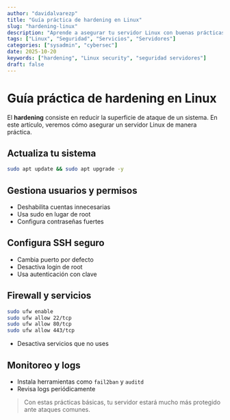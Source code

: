 ```yaml
---
author: "davidalvarezp"
title: "Guía práctica de hardening en Linux"
slug: "hardening-linux"
description: "Aprende a asegurar tu servidor Linux con buenas prácticas de hardening paso a paso, protegiendo servicios, usuarios y configuraciones."
tags: ["Linux", "Seguridad", "Servicios", "Servidores"]
categories: ["sysadmin", "cybersec"]
date: 2025-10-20
keywords: ["hardening", "Linux security", "seguridad servidores"]
draft: false
---
```



# Guía práctica de hardening en Linux

El **hardening** consiste en reducir la superficie de ataque de un sistema. En este artículo, veremos cómo asegurar un servidor Linux de manera práctica.

## Actualiza tu sistema
```bash
sudo apt update && sudo apt upgrade -y
```

## Gestiona usuarios y permisos
- Deshabilita cuentas innecesarias
- Usa sudo en lugar de root
- Configura contraseñas fuertes

## Configura SSH seguro
- Cambia puerto por defecto
- Desactiva login de root
- Usa autenticación con clave

## Firewall y servicios
```bash
sudo ufw enable
sudo ufw allow 22/tcp
sudo ufw allow 80/tcp
sudo ufw allow 443/tcp
```
- Desactiva servicios que no uses

## Monitoreo y logs
- Instala herramientas como `fail2ban` y `auditd`
- Revisa logs periódicamente

> Con estas prácticas básicas, tu servidor estará mucho más protegido ante ataques comunes.
